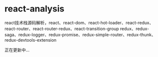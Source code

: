# react-analysis
react技术栈源码解析，react、react-dom、react-hot-loader、react-redux、react-router、react-router-redux、react-transition-group  redux、redux-saga、redux-logger、redux-promise、redux-simple-router、redux-thunk、redux-devtools-extension

正在更新中...
